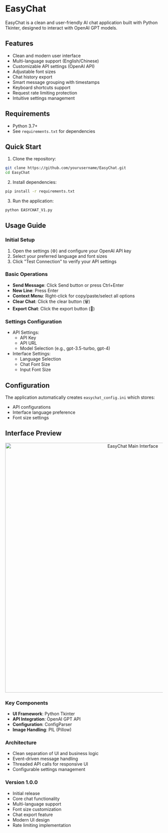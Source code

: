 # EasyChat
EasyChat is a clean and user-friendly AI chat application built with Python Tkinter, designed to interact with OpenAI GPT models.

## Features

- Clean and modern user interface
- Multi-language support (English/Chinese)
- Customizable API settings (OpenAI API)
- Adjustable font sizes
- Chat history export
- Smart message grouping with timestamps
- Keyboard shortcuts support
- Request rate limiting protection
- Intuitive settings management

## Requirements

- Python 3.7+
- See `requirements.txt` for dependencies

## Quick Start

1. Clone the repository:
```bash
git clone https://github.com/yourusername/EasyChat.git
cd EasyChat
```

2. Install dependencies:
```bash
pip install -r requirements.txt
```

3. Run the application:
```bash
python EASYCHAT_V1.py
```

## Usage Guide

### Initial Setup
1. Open the settings (⚙) and configure your OpenAI API key
2. Select your preferred language and font sizes
3. Click "Test Connection" to verify your API settings

### Basic Operations
- **Send Message**: Click Send button or press Ctrl+Enter
- **New Line**: Press Enter
- **Context Menu**: Right-click for copy/paste/select all options
- **Clear Chat**: Click the clear button (🗑)
- **Export Chat**: Click the export button (📁)

### Settings Configuration
- API Settings:
  - API Key
  - API URL
  - Model Selection (e.g., gpt-3.5-turbo, gpt-4)
- Interface Settings:
  - Language Selection
  - Chat Font Size
  - Input Font Size

## Configuration

The application automatically creates `easychat_config.ini` which stores:
- API configurations
- Interface language preference
- Font size settings

## Interface Preview

<div align="center">
  <img src="main/main-interface.png" alt="EasyChat Main Interface" width="800">
</div>

### Key Components
- **UI Framework**: Python Tkinter
- **API Integration**: OpenAI GPT API
- **Configuration**: ConfigParser
- **Image Handling**: PIL (Pillow)

### Architecture
- Clean separation of UI and business logic
- Event-driven message handling
- Threaded API calls for responsive UI
- Configurable settings management

### Version 1.0.0
- Initial release
- Core chat functionality
- Multi-language support
- Font size customization
- Chat export feature
- Modern UI design
- Rate limiting implementation

